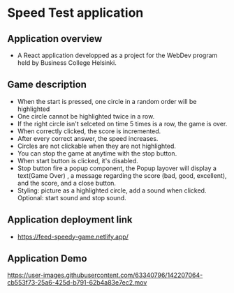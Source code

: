 # Speed Test application

## Application overview

- A React application developped as a project for the WebDev program held by Business College Helsinki.

## Game description

- When the start is pressed, one circle in a random order will be highlighted
- One circle cannot be highlighted twice in a row.
- If the right circle isn't selceted on time 5 times is a row, the game is over.
- When correctly clicked, the score is incremented.
- After every correct answer, the speed increases.
- Circles are not clickable when they are not highlighted.
- You can stop the game at anytime with the stop button.
- When start button is clicked, it's disabled.
- Stop button fire a popup component, the Popup layover will display a text(Game Over) , a message regarding the score (bad, good, excellent), and the score, and a close button.
- Styling: picture as a highlighted circle, add a sound when clicked. Optional: start sound and stop sound.

## Application deployment link

- https://feed-speedy-game.netlify.app/

## Application Demo

https://user-images.githubusercontent.com/63340796/142207064-cb553f73-25a6-425d-b791-62b4a83e7ec2.mov

